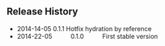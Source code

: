 ## Release History

- 2014-14-05   0.1.1   Hotfix hydration by reference
- 2014-22-05   0.1.0   First stable version